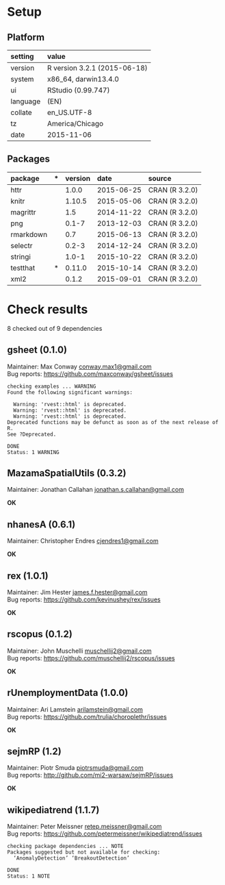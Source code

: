 # Setup

## Platform

|setting  |value                        |
|:--------|:----------------------------|
|version  |R version 3.2.1 (2015-06-18) |
|system   |x86_64, darwin13.4.0         |
|ui       |RStudio (0.99.747)           |
|language |(EN)                         |
|collate  |en_US.UTF-8                  |
|tz       |America/Chicago              |
|date     |2015-11-06                   |

## Packages

|package   |*  |version |date       |source         |
|:---------|:--|:-------|:----------|:--------------|
|httr      |   |1.0.0   |2015-06-25 |CRAN (R 3.2.0) |
|knitr     |   |1.10.5  |2015-05-06 |CRAN (R 3.2.0) |
|magrittr  |   |1.5     |2014-11-22 |CRAN (R 3.2.0) |
|png       |   |0.1-7   |2013-12-03 |CRAN (R 3.2.0) |
|rmarkdown |   |0.7     |2015-06-13 |CRAN (R 3.2.0) |
|selectr   |   |0.2-3   |2014-12-24 |CRAN (R 3.2.0) |
|stringi   |   |1.0-1   |2015-10-22 |CRAN (R 3.2.0) |
|testthat  |*  |0.11.0  |2015-10-14 |CRAN (R 3.2.0) |
|xml2      |   |0.1.2   |2015-09-01 |CRAN (R 3.2.0) |

# Check results
8 checked out of 9 dependencies 

## gsheet (0.1.0)
Maintainer: Max Conway <conway.max1@gmail.com>  
Bug reports: https://github.com/maxconway/gsheet/issues

```
checking examples ... WARNING
Found the following significant warnings:

  Warning: 'rvest::html' is deprecated.
  Warning: 'rvest::html' is deprecated.
  Warning: 'rvest::html' is deprecated.
Deprecated functions may be defunct as soon as of the next release of
R.
See ?Deprecated.
```
```
DONE
Status: 1 WARNING
```

## MazamaSpatialUtils (0.3.2)
Maintainer: Jonathan Callahan <jonathan.s.callahan@gmail.com>

__OK__

## nhanesA (0.6.1)
Maintainer: Christopher Endres <cjendres1@gmail.com>

__OK__

## rex (1.0.1)
Maintainer: Jim Hester <james.f.hester@gmail.com>  
Bug reports: https://github.com/kevinushey/rex/issues

__OK__

## rscopus (0.1.2)
Maintainer: John Muschelli <muschellij2@gmail.com>  
Bug reports: https://github.com/muschellij2/rscopus/issues

__OK__

## rUnemploymentData (1.0.0)
Maintainer: Ari Lamstein <arilamstein@gmail.com>  
Bug reports: https://github.com/trulia/choroplethr/issues

__OK__

## sejmRP (1.2)
Maintainer: Piotr Smuda <piotrsmuda@gmail.com>  
Bug reports: http://github.com/mi2-warsaw/sejmRP/issues

__OK__

## wikipediatrend (1.1.7)
Maintainer: Peter Meissner <retep.meissner@gmail.com>  
Bug reports: https://github.com/petermeissner/wikipediatrend/issues

```
checking package dependencies ... NOTE
Packages suggested but not available for checking:
  ‘AnomalyDetection’ ‘BreakoutDetection’
```
```
DONE
Status: 1 NOTE
```

